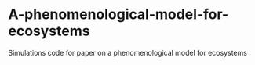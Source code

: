 # A-phenomenological-model-for-ecosystems
Simulations code for paper on a phenomenological model for ecosystems
